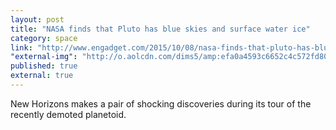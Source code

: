```yaml
---
layout: post
title: "NASA finds that Pluto has blue skies and surface water ice"
category: space
link: "http://www.engadget.com/2015/10/08/nasa-finds-that-pluto-has-blue-skies-and-surface-water-ice/"
"external-img": "http://o.aolcdn.com/dims5/amp:efa0a4593c6652c4c572fd801a840439b69b889c/r:960,504,min/c:960,504,0,3/q:80/http:/o.aolcdn.com/dims-shared/dims3/GLOB/crop/1200x798+0+206/resize/1200x799!/format/jpg/quality/85/http:/o.aolcdn.com/hss/storage/midas/4354bf69ad6df4da1977440ecc2c1472/202775917/blue_skies_on_pluto-final-2.png"
published: true
external: true
---
```

<p>
New Horizons makes a pair of shocking discoveries during its tour of the recently demoted planetoid.</p>